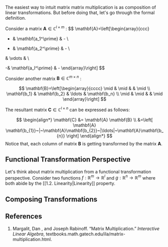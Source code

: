 The easiest way to intuit matrix matrix multiplication is as composition of linear transformations. But before doing that, let's go through the formal definition.


Consider a matrix $\mathbf{A} \in \mathbb{C}^{l \times m}$ :
$$
\mathbf{A}=\left[\begin{array}{ccc}
- & \mathbf{a_1^\prime} & - \\

- & \mathbf{a_2^\prime} & - \\

& \vdots & \\

-& \mathbf{a_l^\prime} & -
\end{array}\right]
$$

Consider another matrix $\mathbf{B} \in \mathbb{C}^{m \times n}$ :

$$
\mathbf{B}=\left[\begin{array}{cccc}
\mid & \mid & & \mid \\
\mathbf{b_1} & \mathbf{b_2} & \ldots & \mathbf{b_n} \\
\mid & \mid & & \mid
\end{array}\right]
$$

The resultant matrix $\mathbf{C} \in \mathbb{C}^{l\times n}$ can be expressed as follows:


$$
\begin{align*}
\mathbf{C} &= \mathbf{A} \mathbf{B} \\
&=\left[ \mathbf{A} \mathbf{b_{1}}~|~\mathbf{A}\mathbf{b_{2}}~|\ldots|~\mathbf{A}\mathbf{b_{n}} \right] 
\end{align*}
$$
Notice that, each column of matrix $\mathbf{B}$ is getting transformed by the matrix $\mathbf{A}$.  


## Functional Transformation Perspective 

Let's think about matrix multiplication from a functional transformation perspective. Consider two functions $f:\mathbb{R}^{m} \rightarrow \mathbb{R}^l$  and $g:\mathbb{R}^{n} \rightarrow \mathbb{R}^m$ where both abide by the [[1.2. Linearity|Linearity]] property.





## Composing Transformations 





## References

1. Margalit, Dan , and Joseph Rabinoff. “Matrix Multiplication.” _Interactive Linear Algebra_, textbooks.math.gatech.edu/ila/matrix-multiplication.html.



